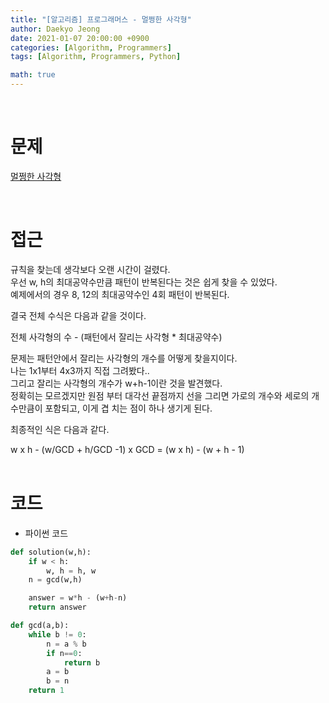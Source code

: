 ```yaml
---
title: "[알고리즘] 프로그래머스 - 멀쩡한 사각형"
author: Daekyo Jeong
date: 2021-01-07 20:00:00 +0900
categories: [Algorithm, Programmers]
tags: [Algorithm, Programmers, Python]

math: true
---
```


<br/>

# **문제**


[멀쩡한 사각형](https://programmers.co.kr/learn/courses/30/lessons/62048)

<br/>

# **접근**  

규칙을 찾는데 생각보다 오랜 시간이 걸렸다.  
우선 w, h의 최대공약수만큼 패턴이 반복된다는 것은 쉽게 찾을 수 있었다.  
예제에서의 경우 8, 12의 최대공약수인 4회 패턴이 반복된다.  

결국 전체 수식은 다음과 같을 것이다.  

전체 사각형의 수 - (패턴에서 잘리는 사각형 * 최대공약수)  

문제는 패턴안에서 잘리는 사각형의 개수를 어떻게 찾을지이다.  
나는 1x1부터 4x3까지 직접 그려봤다..  
그리고 잘리는 사각형의 개수가 w+h-1이란 것을 발견했다.  
정확히는 모르겠지만 원점 부터 대각선 끝점까지 선을 그리면 가로의 개수와 세로의 개수만큼이 포함되고, 이게 겹
치는 점이 하나 생기게 된다.  

최종적인 식은 다음과 같다.  

w x h - (w/GCD + h/GCD -1) x GCD = (w x h) - (w + h - 1)  
<br/>

# **코드**


- 파이썬 코드   

```py
def solution(w,h):
    if w < h:
        w, h = h, w
    n = gcd(w,h)

    answer = w*h - (w+h-n)
    return answer

def gcd(a,b):
    while b != 0:
        n = a % b
        if n==0:
            return b
        a = b
        b = n
    return 1
```


<br/>
